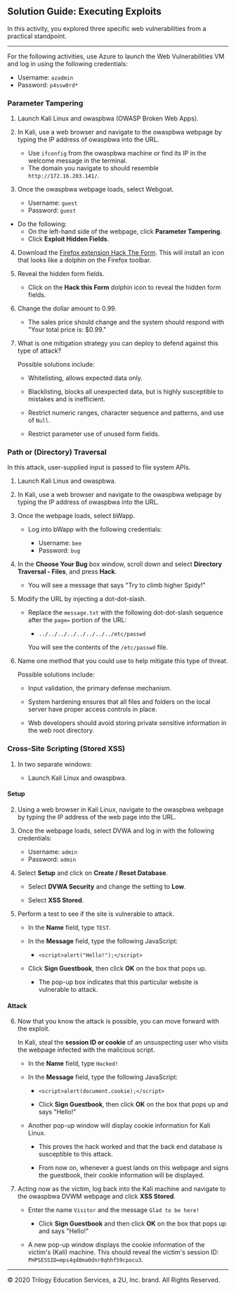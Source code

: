 
## Solution Guide: Executing Exploits
In this activity, you explored three specific web vulnerabilities from a practical standpoint. 

---

For the following activities, use Azure to launch the Web Vulnerabilities VM and log in using the following credentials:

   - Username: `azadmin`
   - Password: `p4ssw0rd*`

### Parameter Tampering

1. Launch Kali Linux and owaspbwa (OWASP Broken Web Apps).
   
2. In Kali, use a web browser and navigate to the owaspbwa webpage by typing the IP address of owaspbwa into the URL.
   
      - Use `ifconfig` from the owaspbwa machine or find its IP in the welcome message in the terminal.
   - The domain you navigate to should resemble `http://172.16.203.141/`. 

3. Once the owaspbwa webpage loads, select Webgoat.
   
    - Username: `guest`
    - Password: `guest`
      
- Do the following:
   - On the left-hand side of the webpage, click **Parameter Tampering**.
   - Click **Exploit Hidden Fields**.
      
4.  Download the [Firefox extension Hack The Form](https://addons.mozilla.org/en-US/firefox/addon/form-hack/). This will install an icon that looks like a dolphin on the Firefox toolbar.

5. Reveal the hidden form fields. 
   - Click on the **Hack this Form** dolphin icon to reveal the hidden form fields.

6. Change the dollar amount to 0.99.
   
   - The sales price should change and the system should respond with "Your total price is: $0.99." 

7. What is one mitigation strategy you can deploy to defend against this type of attack?

   Possible solutions include:

   - Whitelisting, allows expected data only.
   
   - Blacklisting, blocks all unexpected data, but is highly susceptible to mistakes and is inefficient.
   
   - Restrict numeric ranges, character sequence and patterns, and use of `Null`.
   
   - Restrict parameter use of unused form fields.

   
 ### Path or (Directory) Traversal
   
In this attack, user-supplied input is passed to file system APIs.
 
1. Launch Kali Linux and owaspbwa.
   
2. In Kali, use a web browser and navigate to the owaspbwa webpage by typing the IP address of owaspbwa into the URL.
   
3. Once the webpage loads, select bWapp.
      
   - Log into bWapp with the following credentials: 
   
      - Username: `bee`
      - Password: `bug`

4. In the  **Choose Your Bug** box window, scroll down and select **Directory Traversal - Files**, and press **Hack**.
      
   - You will see a message that says "Try to climb higher Spidy!"

5. Modify the URL by injecting a dot-dot-slash.
      
   - Replace the `message.txt` with the following dot-dot-slash sequence after the `page=` portion of the URL:
      - `../../../../../../../../etc/passwd`
      
      You will see the contents of the `/etc/passwd` file.
     
6.  Name one method that you could use to help mitigate this type of threat.

      Possible solutions include:

      - Input validation, the primary defense mechanism. 
         
      - System hardening ensures that all files and folders on the local server have proper access controls in place.
         
      - Web developers should avoid storing private sensitive information in the web root directory.
   

### Cross-Site Scripting (Stored XSS)

1. In two separate windows:

   - Launch Kali Linux and owaspbwa.

#### Setup

2. Using a web browser in Kali Linux, navigate to the owaspbwa webpage by typing the IP address of the web page into the URL.
      
3. Once the webpage loads, select DVWA and log in with the following credentials: 
   
   - Username: `admin`
   - Password: `admin`
   
4. Select **Setup** and click on **Create / Reset Database**.
   
      - Select **DVWA Security** and change the setting to **Low**.
   
      - Select **XSS Stored**.
   
5. Perform a test to see if the site is vulnerable to attack.
   
   - In the **Name** field, type `TEST`.
   
   - In the **Message** field, type the following JavaScript:
   
      - `<script>alert("Hello!");</script>`
      
   - Click **Sign Guestbook**, then click **OK** on the box that pops up. 
               
      - The pop-up box indicates that this particular website is vulnerable to attack.
   
#### Attack

6. Now that you know the attack is possible, you can move forward with the exploit.

   In Kali, steal the **session ID or cookie** of an unsuspecting user who visits the webpage infected with the malicious script.


   - In the **Name** field, type `Hacked!`
   
   - In the **Message** field, type the following JavaScript:

      - `<script>alert(document.cookie);</script>`
      
      - Click **Sign Guestbook**, then click **OK** on the box that pops up and says "Hello!"
               
   - Another pop-up window will display cookie information for Kali Linux.
   
      - This proves the hack worked and that the back end database is susceptible to this attack.
      
      - From now on, whenever a guest lands on this webpage and signs the guestbook, their cookie information will be displayed.

7. Acting now as the victim, log back into the Kali machine and navigate to the owaspbwa DVWM webpage and click **XSS Stored**.

   -  Enter the name `Visitor` and the message `Glad to be here!`

      - Click **Sign Guestbook** and then click **OK** on the box that pops up and says "Hello!"
   
    - A new pop-up window displays the cookie information of the victim's (Kali) machine. This should reveal the victim's session ID: `PHPSESSID=mps4qd8ma0dnr0qhhf59cpocu3`.

---

© 2020 Trilogy Education Services, a 2U, Inc. brand. All Rights Reserved.  
